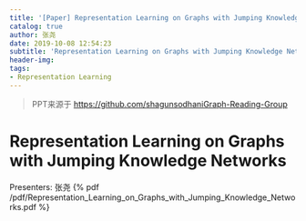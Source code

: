 ```yaml
---
title: '[Paper] Representation Learning on Graphs with Jumping Knowledge Networks'
catalog: true
author: 张尧
date: 2019-10-08 12:54:23
subtitle: 'Representation Learning on Graphs with Jumping Knowledge Networks'
header-img:
tags:
- Representation Learning
---
```

> PPT来源于 https://github.com/shagunsodhaniGraph-Reading-Group
# Representation Learning on Graphs with Jumping Knowledge Networks
Presenters: 张尧
{% pdf /pdf/Representation_Learning_on_Graphs_with_Jumping_Knowledge_Networks.pdf %}
